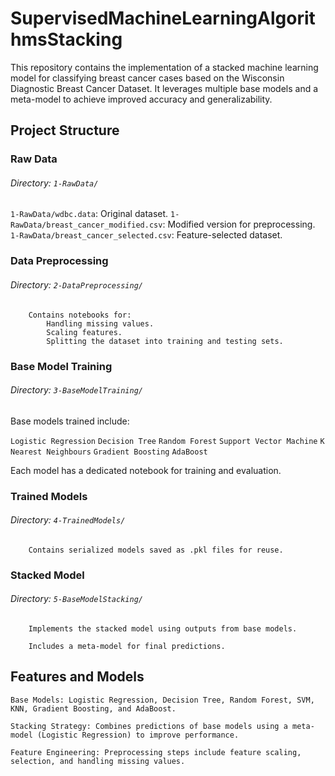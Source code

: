 # SupervisedMachineLearningAlgorithmsStacking
This repository contains the implementation of a stacked machine learning model for classifying breast cancer cases based on the Wisconsin Diagnostic Breast Cancer Dataset. It leverages multiple base models and a meta-model to achieve improved accuracy and generalizability.




## Project Structure



### Raw Data

###### Directory: `1-RawData/`
`1-RawData/wdbc.data`: Original dataset.
`1-RawData/breast_cancer_modified.csv`: Modified version for preprocessing.
`1-RawData/breast_cancer_selected.csv`: Feature-selected dataset.


### Data Preprocessing

###### Directory: `2-DataPreprocessing/`

        Contains notebooks for:
            Handling missing values.
            Scaling features.
            Splitting the dataset into training and testing sets.


### Base Model Training

###### Directory: `3-BaseModelTraining/`

Base models trained include:

`Logistic Regression`
`Decision Tree`
`Random Forest`
`Support Vector Machine`
`K Nearest Neighbours`
`Gradient Boosting`
`AdaBoost`

Each model has a dedicated notebook for training and evaluation.


### Trained Models

###### Directory: `4-TrainedModels/`

        Contains serialized models saved as .pkl files for reuse.


### Stacked Model

###### Directory: `5-BaseModelStacking/`

        Implements the stacked model using outputs from base models.

        Includes a meta-model for final predictions.



        

## Features and Models

    Base Models: Logistic Regression, Decision Tree, Random Forest, SVM, KNN, Gradient Boosting, and AdaBoost.

    Stacking Strategy: Combines predictions of base models using a meta-model (Logistic Regression) to improve performance.

    Feature Engineering: Preprocessing steps include feature scaling, selection, and handling missing values.
